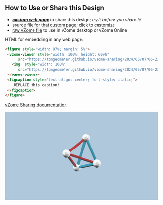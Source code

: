 
## How to Use or Share this Design

 - [***custom web page***][post] to share this design; *try it before you share it!*
 - [source file for that custom page][source]; click to customize
 - [raw vZome file][raw] to use in vZome desktop or vZome Online
 
 HTML for embedding in any web page:
 ```html
<figure style="width: 87%; margin: 5%">
  <vzome-viewer style="width: 100%; height: 60vh"
       src="https://tomgeometer.github.io/vzome-sharing/2024/05/07/06-23-45-Frac1/Frac1.vZome" >
    <img  style="width: 100%"
       src="https://tomgeometer.github.io/vzome-sharing/2024/05/07/06-23-45-Frac1/Frac1.png" >
  </vzome-viewer>
  <figcaption style="text-align: center; font-style: italic;">
     REPLACE this caption!
  </figcaption>
</figure>
 ```

[vZome Sharing documentation](https://vzome.github.io/vzome/sharing.html#how-it-works)

![Image](<Frac1.png>)


[post]: <https://tomgeometer.github.io/vzome-sharing/2024/05/07/Frac1-06-23-45.html>
[source]: <https://github.com/tomgeometer/vzome-sharing/edit/main/_posts/2024-05-07-Frac1-06-23-45.md>
[raw]: <https://raw.githubusercontent.com/tomgeometer/vzome-sharing/main/2024/05/07/06-23-45-Frac1/Frac1.vZome>